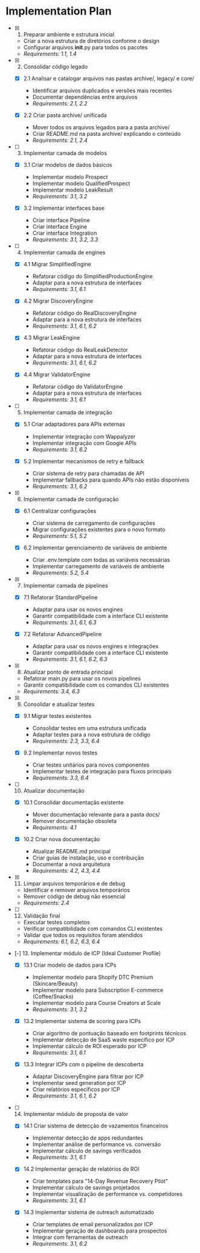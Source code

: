# Implementation Plan

- [x] 1. Preparar ambiente e estrutura inicial

  - Criar a nova estrutura de diretórios conforme o design
  - Configurar arquivos **init**.py para todos os pacotes
  - _Requirements: 1.1, 1.4_

- [x] 2. Consolidar código legado

  - [x] 2.1 Analisar e catalogar arquivos nas pastas archive/, legacy/ e core/

    - Identificar arquivos duplicados e versões mais recentes
    - Documentar dependências entre arquivos
    - _Requirements: 2.1, 2.2_

  - [x] 2.2 Criar pasta archive/ unificada

    - Mover todos os arquivos legados para a pasta archive/
    - Criar README.md na pasta archive/ explicando o conteúdo
    - _Requirements: 2.1, 2.4_

- [ ] 3. Implementar camada de modelos

  - [x] 3.1 Criar modelos de dados básicos

    - Implementar modelo Prospect
    - Implementar modelo QualifiedProspect
    - Implementar modelo LeakResult
    - _Requirements: 3.1, 3.2_

  - [x] 3.2 Implementar interfaces base

    - Criar interface Pipeline
    - Criar interface Engine
    - Criar interface Integration
    - _Requirements: 3.1, 3.2, 3.3_

- [ ] 4. Implementar camada de engines

  - [x] 4.1 Migrar SimplifiedEngine

    - Refatorar código do SimplifiedProductionEngine
    - Adaptar para a nova estrutura de interfaces
    - _Requirements: 3.1, 6.1_

  - [x] 4.2 Migrar DiscoveryEngine

    - Refatorar código do RealDiscoveryEngine
    - Adaptar para a nova estrutura de interfaces
    - _Requirements: 3.1, 6.1, 6.2_

  - [x] 4.3 Migrar LeakEngine

    - Refatorar código do RealLeakDetector
    - Adaptar para a nova estrutura de interfaces
    - _Requirements: 3.1, 6.1, 6.2_

  - [x] 4.4 Migrar ValidatorEngine

    - Refatorar código do ValidatorEngine
    - Adaptar para a nova estrutura de interfaces
    - _Requirements: 3.1, 6.1_

- [ ] 5. Implementar camada de integração

  - [x] 5.1 Criar adaptadores para APIs externas

    - Implementar integração com Wappalyzer
    - Implementar integração com Google APIs
    - _Requirements: 3.1, 6.2_

  - [x] 5.2 Implementar mecanismos de retry e fallback

    - Criar sistema de retry para chamadas de API
    - Implementar fallbacks para quando APIs não estão disponíveis
    - _Requirements: 3.1, 6.2_

- [x] 6. Implementar camada de configuração

  - [x] 6.1 Centralizar configurações

    - Criar sistema de carregamento de configurações
    - Migrar configurações existentes para o novo formato
    - _Requirements: 5.1, 5.2_

  - [x] 6.2 Implementar gerenciamento de variáveis de ambiente

    - Criar .env.template com todas as variáveis necessárias
    - Implementar carregamento de variáveis de ambiente
    - _Requirements: 5.2, 5.4_

- [x] 7. Implementar camada de pipelines

  - [x] 7.1 Refatorar StandardPipeline

    - Adaptar para usar os novos engines
    - Garantir compatibilidade com a interface CLI existente
    - _Requirements: 3.1, 6.1, 6.3_

  - [x] 7.2 Refatorar AdvancedPipeline

    - Adaptar para usar os novos engines e integrações
    - Garantir compatibilidade com a interface CLI existente
    - _Requirements: 3.1, 6.1, 6.2, 6.3_

- [x] 8. Atualizar ponto de entrada principal

  - Refatorar main.py para usar os novos pipelines
  - Garantir compatibilidade com os comandos CLI existentes
  - _Requirements: 3.4, 6.3_

- [x] 9. Consolidar e atualizar testes

  - [x] 9.1 Migrar testes existentes

    - Consolidar testes em uma estrutura unificada
    - Adaptar testes para a nova estrutura de código
    - _Requirements: 2.3, 3.3, 6.4_

  - [x] 9.2 Implementar novos testes

    - Criar testes unitários para novos componentes
    - Implementar testes de integração para fluxos principais
    - _Requirements: 3.3, 6.4_

- [ ] 10. Atualizar documentação

  - [x] 10.1 Consolidar documentação existente

    - Mover documentação relevante para a pasta docs/
    - Remover documentação obsoleta
    - _Requirements: 4.1_

  - [x] 10.2 Criar nova documentação

    - Atualizar README.md principal
    - Criar guias de instalação, uso e contribuição
    - Documentar a nova arquitetura
    - _Requirements: 4.2, 4.3, 4.4_

- [x] 11. Limpar arquivos temporários e de debug

  - Identificar e remover arquivos temporários
  - Remover código de debug não essencial
  - _Requirements: 2.4_

- [ ] 12. Validação final

  - Executar testes completos
  - Verificar compatibilidade com comandos CLI existentes
  - Validar que todos os requisitos foram atendidos
  - _Requirements: 6.1, 6.2, 6.3, 6.4_

- [-] 13. Implementar módulo de ICP (Ideal Customer Profile)

  - [x] 13.1 Criar modelo de dados para ICPs

    - Implementar modelo para Shopify DTC Premium (Skincare/Beauty)
    - Implementar modelo para Subscription E-commerce (Coffee/Snacks)
    - Implementar modelo para Course Creators at Scale
    - _Requirements: 3.1, 3.2_

  - [x] 13.2 Implementar sistema de scoring para ICPs

    - Criar algoritmo de pontuação baseado em footprints técnicos
    - Implementar detecção de SaaS waste específico por ICP
    - Implementar cálculo de ROI esperado por ICP
    - _Requirements: 3.1, 6.1_

  - [x] 13.3 Integrar ICPs com o pipeline de descoberta

    - Adaptar DiscoveryEngine para filtrar por ICP
    - Implementar seed generation por ICP
    - Criar relatórios específicos por ICP
    - _Requirements: 3.1, 6.1, 6.2_

- [ ] 14. Implementar módulo de proposta de valor

  - [x] 14.1 Criar sistema de detecção de vazamentos financeiros

    - Implementar detecção de apps redundantes
    - Implementar análise de performance vs. conversão
    - Implementar cálculo de savings verificados
    - _Requirements: 3.1, 6.1_

  - [x] 14.2 Implementar geração de relatórios de ROI

    - Criar templates para "14-Day Revenue Recovery Pilot"
    - Implementar cálculo de savings projetados
    - Implementar visualização de performance vs. competidores
    - _Requirements: 3.1, 6.1_

  - [x] 14.3 Implementar sistema de outreach automatizado

    - Criar templates de email personalizados por ICP
    - Implementar geração de dashboards para prospectos
    - Integrar com ferramentas de outreach
    - _Requirements: 3.1, 6.2_

